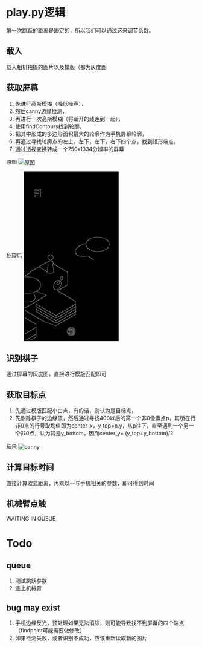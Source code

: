 # play.py逻辑
第一次跳跃的距离是固定的，所以我们可以通过这来调节系数。

## 载入
载入相机拍摄的图片以及模版（都为灰度图
## 获取屏幕
1. 先进行高斯模糊（降低噪声），
2. 然后canny边缘检测，
3. 再进行一次高斯模糊（将断开的线连到一起），
4. 使用findContours找到轮廓，
5. 把其中形成的多边形面积最大的轮廓作为手机屏幕轮廓，
6. 再通过寻找轮廓点的左上，左下，左下，右下四个点，找到矩形端点，
7. 通过透视变换转成一个750x1334分辨率的屏幕

原图
<img src="https://github.com/Jarvis-K/wechat_jump/blob/master/10.png" width = 50% height=50% alt="原图" align=center />

处理后
<img src="https://github.com/Jarvis-K/wechat_jump/blob/master/canny.png" width = 50% height=50% alt="canny" align=center />

## 识别棋子
通过屏幕的灰度图，直接进行模版匹配即可
## 获取目标点
1. 先通过模版匹配小白点，有的话，则认为是目标点，
2. 先删除棋子的边缘值，然后通过寻找400以后的第一个非0像素点p，其所在行非0点的行号取均值即为center\_x，y\_top=p.y，从p往下，直至遇到一个另一个非0点，认为其是y\_bottom，因而center\_y= (y\_top+y\_bottom)/2

结果
<img src="https://github.com/Jarvis-K/wechat_jump/blob/master/last.png" width = 50% height=50% alt="canny" align=center />
## 计算目标时间
直接计算欧式距离，再乘以一与手机相关的参数，即可得到时间

## 机械臂点触
WAITING IN QUEUE


# Todo
## queue
1. 测试跳跃参数
2. 连上机械臂

## bug may exist
1. 手机边缘反光，预处理如果无法消除，则可能导致找不到屏幕的四个端点（findpoint可能需要做修改）
2. 如果检测失败，或者识别不成功，应该重新读取新的图片



